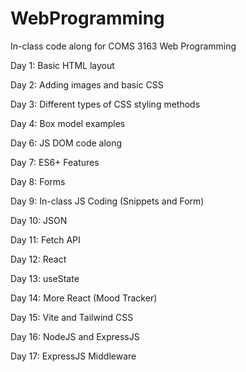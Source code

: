 # WebProgramming

In-class code along for COMS 3163 Web Programming

Day 1: Basic HTML layout

Day 2: Adding images and basic CSS

Day 3: Different types of CSS styling methods

Day 4: Box model examples

Day 6: JS DOM code along

Day 7: ES6+ Features

Day 8: Forms

Day 9: In-class JS Coding (Snippets and Form)

Day 10: JSON

Day 11: Fetch API

Day 12: React

Day 13: useState

Day 14: More React (Mood Tracker)

Day 15: Vite and Tailwind CSS

Day 16: NodeJS and ExpressJS

Day 17: ExpressJS Middleware